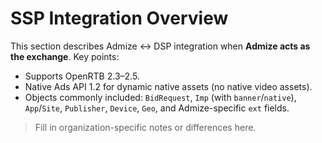# SSP Integration Overview

This section describes Admize ↔ DSP integration when **Admize acts as the exchange**.
Key points:

- Supports OpenRTB 2.3–2.5.
- Native Ads API 1.2 for dynamic native assets (no native video assets).
- Objects commonly included: `BidRequest`, `Imp` (with `banner`/`native`), `App`/`Site`, `Publisher`, `Device`, `Geo`, and Admize-specific `ext` fields.

> Fill in organization-specific notes or differences here.
